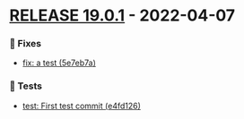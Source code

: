 # [RELEASE 19.0.1](https://github.com/ed-devops-d2/conventional-changelog-emoji/compare/19.0.1...v0.10.0) - 2022-04-07
### 🐛 Fixes
- [fix: a test (5e7eb7a)](https://github.com/ed-devops-d2/conventional-changelog-emoji/commit/5e7eb7a76418ae23f1d8ceee6f0709a3192d24f9)
### 🚨 Tests
- [test: First test commit (e4fd126)
](https://github.com/ed-devops-d2/conventional-changelog-emoji/commit/e4fd126fa5c08c67cf95e1fa902c1213760b6c3a)
